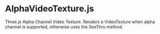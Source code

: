 # AlphaVideoTexture.js
Three.js Alpha Channel Video Texture. Renders a VideoTexture when alpha channel is supported, otherwise uses the SeeThru method.
